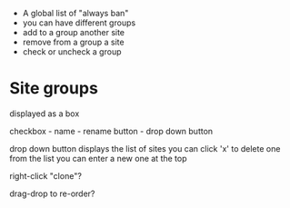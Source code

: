 


- A global list of "always ban"
- you can have different groups
- add to a group another site
- remove from a group a site
- check or uncheck a group




# Site groups

displayed as a box

checkbox - name - rename button - drop down button

drop down button displays the list of sites
you can click 'x' to delete one from the list
you can enter a new one at the top

right-click "clone"?

drag-drop to re-order?
